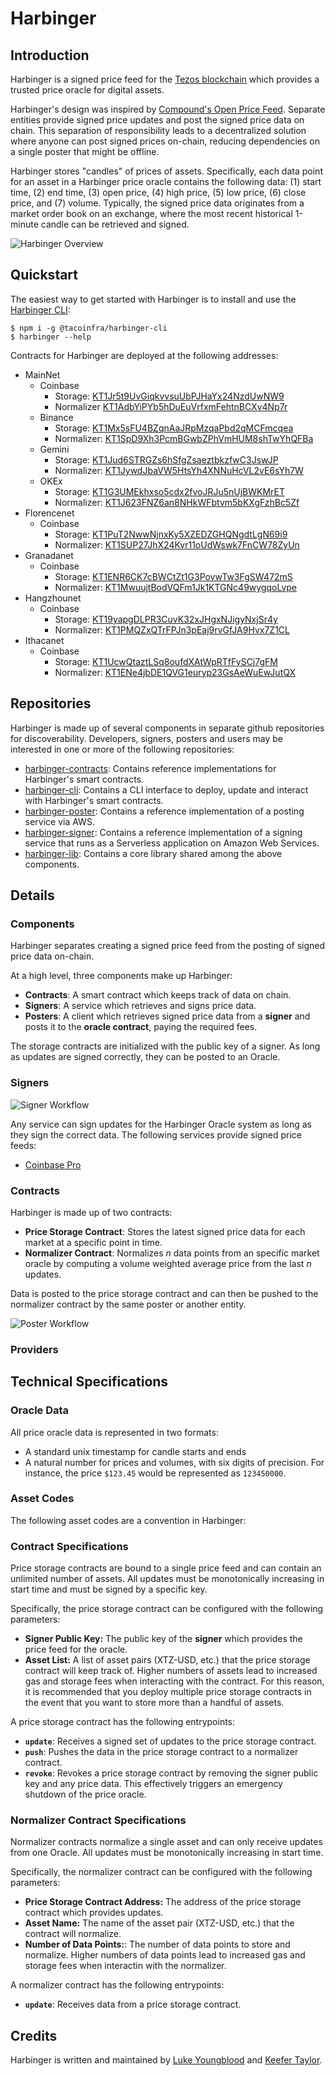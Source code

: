 # Harbinger

## Introduction

Harbinger is a signed price feed for the [Tezos blockchain](https://tezos.com/) which provides a trusted price oracle for digital assets.

Harbinger's design was inspired by [Compound's Open Price Feed](https://medium.com/compound-finance/announcing-compound-open-oracle-development-cff36f06aad3). Separate entities provide signed price updates and post the signed price data on chain. This separation of responsibility leads to a decentralized solution where anyone can post signed prices on-chain, reducing dependencies on a single poster that might be offline.

Harbinger stores "candles" of prices of assets. Specifically, each data point for an asset in a Harbinger price oracle contains the following data: (1) start time, (2) end time, (3) open price, (4) high price, (5) low price, (6) close price, and (7) volume. Typically, the signed price data originates from a market order book on an exchange, where the most recent historical 1-minute candle can be retrieved and signed.

![Harbinger Overview](images/harbinger-overview.png)

## Quickstart

The easiest way to get started with Harbinger is to install and use the [Harbinger CLI](https://github.com/tacoinfra/harbinger-cli):

```shell
$ npm i -g @tacoinfra/harbinger-cli
$ harbinger --help
```

Contracts for Harbinger are deployed at the following addresses:

* MainNet
  * Coinbase
    * Storage: [KT1Jr5t9UvGiqkvvsuUbPJHaYx24NzdUwNW9](https://tzkt.io/KT1Jr5t9UvGiqkvvsuUbPJHaYx24NzdUwNW9/storage)
    * Normalizer [KT1AdbYiPYb5hDuEuVrfxmFehtnBCXv4Np7r](https://tzkt.io/KT1AdbYiPYb5hDuEuVrfxmFehtnBCXv4Np7r/storage)
  * Binance
    * Storage: [KT1Mx5sFU4BZqnAaJRpMzqaPbd2qMCFmcqea](https://tzkt.io/KT1Mx5sFU4BZqnAaJRpMzqaPbd2qMCFmcqea/storage)
    * Normalizer: [KT1SpD9Xh3PcmBGwbZPhVmHUM8shTwYhQFBa](https://tzkt.io/KT1SpD9Xh3PcmBGwbZPhVmHUM8shTwYhQFBa/storage)
  * Gemini
    * Storage: [KT1Jud6STRGZs6hSfgZsaeztbkzfwC3JswJP](https://tzkt.io/KT1Jud6STRGZs6hSfgZsaeztbkzfwC3JswJP/storage)
    * Normalizer: [KT1JywdJbaVW5HtsYh4XNNuHcVL2vE6sYh7W](https://tzkt.io/KT1JywdJbaVW5HtsYh4XNNuHcVL2vE6sYh7W/storage)
  * OKEx
    * Storage: [KT1G3UMEkhxso5cdx2fvoJRJu5nUjBWKMrET](https://tzkt.io/KT1G3UMEkhxso5cdx2fvoJRJu5nUjBWKMrET/storage)
    * Normalizer: [KT1J623FNZ6an8NHkWFbtvm5bKXgFzhBc5Zf](https://tzkt.io/KT1J623FNZ6an8NHkWFbtvm5bKXgFzhBc5Zf/storage)
* Florencenet
  * Coinbase
    * Storage: [KT1PuT2NwwNjnxKy5XZEDZGHQNgdtLgN69i9](https://florencenet.tzkt.io/KT1PuT2NwwNjnxKy5XZEDZGHQNgdtLgN69i9/storage)
    * Normalizer: [KT1SUP27JhX24Kvr11oUdWswk7FnCW78ZyUn](https://florencenet.tzkt.io/KT1SUP27JhX24Kvr11oUdWswk7FnCW78ZyUn/storage)
* Granadanet
  * Coinbase
    * Storage: [KT1ENR6CK7cBWCtZt1G3PovwTw3FgSW472mS](https://better-call.dev/granadanet/KT1ENR6CK7cBWCtZt1G3PovwTw3FgSW472mS/operations)
    * Normalizer: [KT1MwuujtBodVQFm1Jk1KTGNc49wygqoLvpe](https://better-call.dev/granadanet/KT1MwuujtBodVQFm1Jk1KTGNc49wygqoLvpe/operations)
* Hangzhounet
  * Coinbase
    * Storage: [KT19yapgDLPR3CuvK32xJHgxNJigyNxjSr4y](https://better-call.dev/hangzhou2net/KT19yapgDLPR3CuvK32xJHgxNJigyNxjSr4y/operations)
    * Normalizer: [KT1PMQZxQTrFPJn3pEaj9rvGfJA9Hvx7Z1CL](https://better-call.dev/hangzhou2net/KT1PMQZxQTrFPJn3pEaj9rvGfJA9Hvx7Z1CL/storage)
* Ithacanet
  * Coinbase
    * Storage: [KT1UcwQtaztLSq8oufdXAtWpRTfFySCj7gFM](https://better-call.dev/ithacanet/KT1UcwQtaztLSq8oufdXAtWpRTfFySCj7gFM/operations)
    * Normalizer: [KT1ENe4jbDE1QVG1euryp23GsAeWuEwJutQX](https://better-call.dev/ithacanet/KT1ENe4jbDE1QVG1euryp23GsAeWuEwJutQX/operations)

## Repositories

Harbinger is made up of several components in separate github repositories for discoverability. Developers, signers, posters and users may be interested in one or more of the following repositories:

- [harbinger-contracts](https://github.com/tacoinfra/harbinger-contracts): Contains reference implementations for Harbinger's smart contracts.
- [harbinger-cli](https://github.com/tacoinfra/harbinger-cli): Contains a CLI interface to deploy, update and interact with Harbinger's smart contracts.
- [harbinger-poster](https://github.com/tacoinfra/harbinger-poster): Contains a reference implementation of a posting service via AWS.
- [harbinger-signer](https://github.com/tacoinfra/harbinger-signer): Contains a reference implementation of a signing service that runs as a Serverless application on Amazon Web Services.
- [harbinger-lib](https://github.com/tacoinfra/harbinger-lib): Contains a core library shared among the above components. 

## Details

### Components

Harbinger separates creating a signed price feed from the posting of signed price data on-chain. 

At a high level, three components make up Harbinger:
- **Contracts**: A smart contract which keeps track of data on chain.
- **Signers**: A service which retrieves and signs price data. 
- **Posters**: A client which retrieves signed price data from a **signer** and posts it to the **oracle contract**, paying the required fees.

The storage contracts are initialized with the public key of a signer. As long as updates are signed correctly, they can be posted to an Oracle. 

### Signers

![Signer Workflow](images/signer-workflow.png)

Any service can sign updates for the Harbinger Oracle system as long as they sign the correct data. The following services provide signed price feeds:
- [Coinbase Pro](https://pro.coinbase.com/)

### Contracts

Harbinger is made up of two contracts:
- **Price Storage Contract**: Stores the latest signed price data for each market at a specific point in time. 
- **Normalizer Contract**: Normalizes *n* data points from an specific market oracle by computing a volume weighted average price from the last *n* updates.

Data is posted to the price storage contract and can then be pushed to the normalizer contract by the same poster or another entity.

![Poster Workflow](images/poster-workflow.png)

### Providers

## Technical Specifications

### Oracle Data

All price oracle data is represented in two formats:
- A standard unix timestamp for candle starts and ends
- A natural number for prices and volumes, with six digits of precision. For instance, the price `$123.45` would be represented as `123450000`.

### Asset Codes

The following asset codes are a convention in Harbinger: 

### Contract Specifications

Price storage contracts are bound to a single price feed and can contain an unlimited number of assets. All updates must be monotonically increasing in start time and must be signed by a specific key.

Specifically, the price storage contract can be configured with the following parameters:
- **Signer Public Key:** The public key of the **signer** which provides the price feed for the oracle.
- **Asset List:** A list of asset pairs (XTZ-USD, etc.) that the price storage contract will keep track of. Higher numbers of assets lead to increased gas and storage fees when interacting with the contract. For this reason, it is recommended that you deploy multiple price storage contracts in the event that you want to store more than a handful of assets.

A price storage contract has the following entrypoints:
- **`update`**: Receives a signed set of updates to the price storage contract.
- **`push`**: Pushes the data in the price storage contract to a normalizer contract.
- **`revoke`**: Revokes a price storage contract by removing the signer public key and any price data. This effectively triggers an emergency shutdown of the price oracle.

### Normalizer Contract Specifications

Normalizer contracts normalize a single asset and can only receive updates from one Oracle.  All updates must be monotonically increasing in start time.

Specifically, the normalizer contract can be configured with the following parameters:
- **Price Storage Contract Address:** The address of the price storage contract which provides updates.
- **Asset Name:** The name of the asset pair (XTZ-USD, etc.) that the contract will normalize.
- **Number of Data Points:**: The number of data points to store and normalize. Higher numbers of data points lead to increased gas and storage fees when interactin with the normalizer.

A normalizer contract has the following entrypoints:
- **`update`**: Receives data from a price storage contract.

## Credits 

Harbinger is written and maintained by [Luke Youngblood](https://github.com/lyoungblood) and [Keefer Taylor](https://github.com/keefertaylor). 
